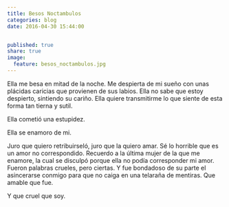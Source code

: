 ```yaml
---
title: Besos Noctambulos
categories: blog
date: 2016-04-30 15:44:00


published: true
share: true
image:
  feature: besos_noctambulos.jpg
---
```

<span style="font-weight: 400;">Ella me besa en mitad de la noche. Me despierta de mi sueño con unas plácidas caricias que provienen de sus labios. Ella no sabe que estoy despierto, sintiendo su cariño. Ella quiere transmitirme lo que siente de esta forma tan tierna y sutil.</span>

<span style="font-weight: 400;">Ella cometió una estupidez.</span>

<span style="font-weight: 400;">Ella se enamoro de mi.</span>

<span style="font-weight: 400;">Juro que quiero retribuirseló, juro que la quiero amar. Sé lo horrible que es un amor no correspondido. Recuerdo a la última mujer de la que me enamore, la cual se disculpó porque ella no podía corresponder mi amor. Fueron palabras crueles, pero ciertas. Y fue bondadoso de su parte el asincerarse conmigo para que no caiga en una telaraña de mentiras. Que amable que fue.</span>

<span style="font-weight: 400;">Y que cruel que soy.</span>
